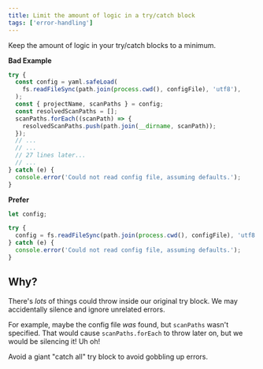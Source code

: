 ```yaml
---
title: Limit the amount of logic in a try/catch block
tags: ['error-handling']
---
```


Keep the amount of logic in your try/catch blocks to a minimum.

**Bad Example**

```js
try {
  const config = yaml.safeLoad(
    fs.readFileSync(path.join(process.cwd(), configFile), 'utf8'),
  );
  const { projectName, scanPaths } = config;
  const resolvedScanPaths = [];
  scanPaths.forEach((scanPath) => {
    resolvedScanPaths.push(path.join(__dirname, scanPath));
  });
  // ...
  // ...
  // 27 lines later...
  // ...
} catch (e) {
  console.error('Could not read config file, assuming defaults.');
}
```

**Prefer**

```js
let config;

try {
  config = fs.readFileSync(path.join(process.cwd(), configFile), 'utf8');
} catch (e) {
  console.error('Could not read config file, assuming defaults.');
}
```

## Why?

There's _lots_ of things could throw inside our original try block. We may
accidentally silence and ignore unrelated errors.

For example, maybe the config file _was_ found, but `scanPaths` wasn't specified.
That would cause `scanPaths.forEach` to throw later on, but we would be silencing
it! Uh oh!

Avoid a giant "catch all" try block to avoid gobbling up errors.
